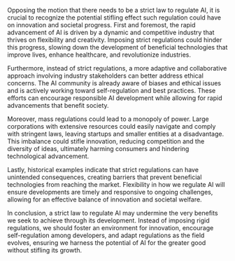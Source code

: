 Opposing the motion that there needs to be a strict law to regulate AI, it is crucial to recognize the potential stifling effect such regulation could have on innovation and societal progress. First and foremost, the rapid advancement of AI is driven by a dynamic and competitive industry that thrives on flexibility and creativity. Imposing strict regulations could hinder this progress, slowing down the development of beneficial technologies that improve lives, enhance healthcare, and revolutionize industries.

Furthermore, instead of strict regulations, a more adaptive and collaborative approach involving industry stakeholders can better address ethical concerns. The AI community is already aware of biases and ethical issues and is actively working toward self-regulation and best practices. These efforts can encourage responsible AI development while allowing for rapid advancements that benefit society.

Moreover, mass regulations could lead to a monopoly of power. Large corporations with extensive resources could easily navigate and comply with stringent laws, leaving startups and smaller entities at a disadvantage. This imbalance could stifle innovation, reducing competition and the diversity of ideas, ultimately harming consumers and hindering technological advancement.

Lastly, historical examples indicate that strict regulations can have unintended consequences, creating barriers that prevent beneficial technologies from reaching the market. Flexibility in how we regulate AI will ensure developments are timely and responsive to ongoing challenges, allowing for an effective balance of innovation and societal welfare.

In conclusion, a strict law to regulate AI may undermine the very benefits we seek to achieve through its development. Instead of imposing rigid regulations, we should foster an environment for innovation, encourage self-regulation among developers, and adapt regulations as the field evolves, ensuring we harness the potential of AI for the greater good without stifling its growth.